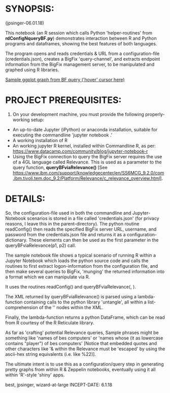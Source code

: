SYNOPSIS:
========
(jpsinger-06.01.18)

This notebook (an R session which calls Python 'helper-routines' from **rdConfigNqueryBF.py**) demonstrates interaction between R and Python programs and dataframes, showing the best features of both languages.

The program opens and reads credentials & URL from a configuration-file (credentials.json), creates a BigFix 'query-channel', and extracts endpoint information from the BigFix management server, to be manipulated and graphed using R libraries.

[Sample ggplot graph from BF query ('hover' cursor here)](LifetimeVsNumEndpoints-ADHAY.png)

PROJECT PREREQUISITES:
=====================
1) On your development machine, you must provide the following properly-working setup:
- An up-to-date Jupyter (iPython) or anaconda installation, suitable for executing the commandline 
'jupyter notebook .'
- A working installation of R
- An working jupyter R kernel, installed within Commandline R, as per: 
https://www.datacamp.com/community/blog/jupyter-notebook-r
- Using the BigFix connection to query the BigFix server requires the use of a 4GL language called Relevance. This is used as a parameter to the query function, **queryBFviaRelevance()**
[See https://www.ibm.com/support/knowledgecenter/en/SS6MCG_9.2.0/com.ibm.tivoli.tem.doc_9.2/Platform/Relevance/c_relevance_overview.html].


DETAILS:
=======
So, the configuration-file used in both the commandline and Jupyter-Notebook scenarios is stored in a file 
called 'credentials.json' (for privacy reasons, I leave this in the parent-directory). The python routine
readConfig() then reads the specified BigFix server URL, username, and password from the credentials.json file and 
returns it as a configuration-dictionary. These elements can then be used as the first parameter in the 
queryBFviaRelevance(p1, p2) call.

The sample notebook file shows a typical scenario of running R within a Jupyter Notebook which loads the python 
source code and calls the routines to first extract logon-information from the configuration file, and then 
make several queries to BigFix, 'munging' the returned information into a format which we can manipulate via R.

It uses the routines readConfig(<filename>) and queryBFviaRelevance(<credential-dict>, <relevance-string>).

The XML returned by queryBFviaRelevance() is parsed using a lambda-function containing calls to the python 
library 'untangle', all within a list-comprehension of the '<Answer>' nodes within the XML.  

Finally, the lambda-function returns a python DataFrame, which can be read from R courtesy of the R 
Reticulate library.

As far as 'crafting' potential Relevance queries, Sample phrases might be something like 'names of bes computers' or 
'names whose (it as lowercase contains "player") of bes computers' [Notice that embedded quotes and other characters
like '& within the Relevance must be 'escaped' by using the ascii-hex string equivalents (i.e. like %22)].

The ultimate intent is to use this as a configuration/query step in generating pretty graphs from within R & Zeppelin
notebooks, eventually using it all within 'R'-style 'shiny' apps.

best,
jpsinger, wizard-at-large
INCEPT-DATE: 6.1.18
